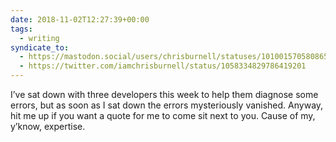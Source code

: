 ```yaml
---
date: 2018-11-02T12:27:39+00:00
tags:
  - writing
syndicate_to:
  - https://mastodon.social/users/chrisburnell/statuses/101001570580865615
  - https://twitter.com/iamchrisburnell/status/1058334829786419201
---
```


I’ve sat down with three developers this week to help them diagnose some errors, but as soon as I sat down the errors mysteriously vanished. Anyway, hit me up if you want a quote for me to come sit next to you. Cause of my, y’know, expertise.
